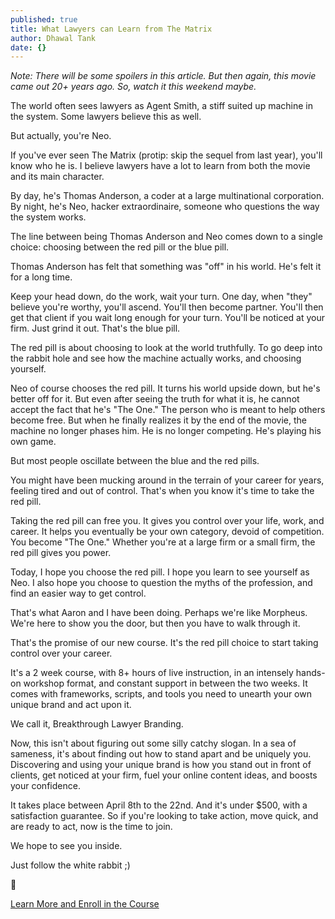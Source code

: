```yaml
---
published: true
title: What Lawyers can Learn from The Matrix
author: Dhawal Tank
date: {}
---
```

_Note: There will be some spoilers in this article. But then again, this movie came out 20+ years ago. So, watch it this weekend maybe._

The world often sees lawyers as Agent Smith, a stiff suited up machine in the system. Some lawyers believe this as well.

But actually, you're Neo.

If you've ever seen The Matrix (protip: skip the sequel from last year), you'll know who he is. I believe lawyers have a lot to learn from both the movie and its main character.

By day, he's Thomas Anderson, a coder at a large multinational corporation. By night, he's Neo, hacker extraordinaire, someone who questions the way the system works.

The line between being Thomas Anderson and Neo comes down to a single choice: choosing between the red pill or the blue pill.

Thomas Anderson has felt that something was "off" in his world. He's felt it for a long time.

Keep your head down, do the work, wait your turn. One day, when "they" believe you're worthy, you'll ascend. You'll then become partner. You'll then get that client if you wait long enough for your turn. You'll be noticed at your firm. Just grind it out. That's the blue pill.

The red pill is about choosing to look at the world truthfully. To go deep into the rabbit hole and see how the machine actually works, and choosing yourself.

Neo of course chooses the red pill. It turns his world upside down, but he's better off for it. But even after seeing the truth for what it is, he cannot accept the fact that he's "The One." The person who is meant to help others become free. But when he finally realizes it by the end of the movie, the machine no longer phases him. He is no longer competing. He's playing his own game.

But most people oscillate between the blue and the red pills.

You might have been mucking around in the terrain of your career for years, feeling tired and out of control. That's when you know it's time to take the red pill.

Taking the red pill can free you. It gives you control over your life, work, and career. It helps you eventually be your own category, devoid of competition. You become "The One." Whether you're at a large firm or a small firm, the red pill gives you power.

Today, I hope you choose the red pill. I hope you learn to see yourself as Neo. I also hope you choose to question the myths of the profession, and find an easier way to get control.

That's what Aaron and I have been doing. Perhaps we're like Morpheus. We're here to show you the door, but then you have to walk through it.

That's the promise of our new course. It's the red pill choice to start taking control over your career.

It's a 2 week course, with 8+ hours of live instruction, in an intensely hands-on workshop format, and constant support in between the two weeks. It comes with frameworks, scripts, and tools you need to unearth your own unique brand and act upon it.

We call it, Breakthrough Lawyer Branding.

Now, this isn't about figuring out some silly catchy slogan. In a sea of sameness, it's about finding out how to stand apart and be uniquely you. Discovering and using your unique brand is how you stand out in front of clients, get noticed at your firm, fuel your online content ideas, and boosts your confidence.

It takes place between April 8th to the 22nd. And it's under $500, with a satisfaction guarantee. So if you're looking to take action, move quick, and are ready to act, now is the time to join.

We hope to see you inside.

Just follow the white rabbit ;) 

🐇

[Learn More and Enroll in the Course](https://maven.com/build-your-book/branding/)
